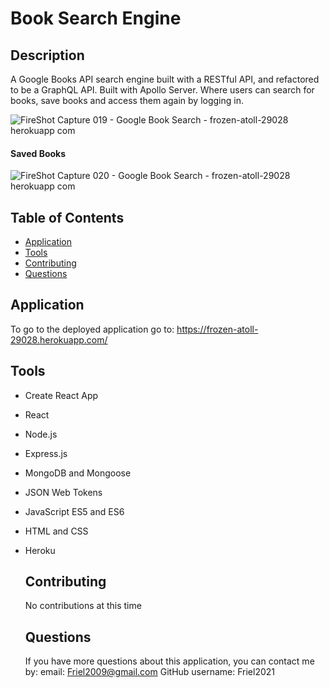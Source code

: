 # Book Search Engine

  ## Description 

  A Google Books API search engine built with a RESTful API, and refactored to be a GraphQL API. Built with Apollo Server.
  Where users can search for books, save books and access them again by logging in.
  
 ![FireShot Capture 019 - Google Book Search - frozen-atoll-29028 herokuapp com](https://user-images.githubusercontent.com/87154134/135940911-3b6ac11e-67de-429f-87bf-9a8564a816a5.png)
 
 #### Saved Books 
 
 ![FireShot Capture 020 - Google Book Search - frozen-atoll-29028 herokuapp com](https://user-images.githubusercontent.com/87154134/135956863-395c3009-00f8-4269-9bc4-8de541c172a8.png)



  ## Table of Contents 
  * [Application](#Application)
  * [Tools](#Tools)
  * [Contributing](#contributing)
  * [Questions](#questions)
  

  ## Application

  To go to the deployed application go to:
https://frozen-atoll-29028.herokuapp.com/

 ## Tools
 
 * Create React App
* React
* Node.js
* Express.js
* MongoDB and Mongoose
* JSON Web Tokens
* JavaScript ES5 and ES6
* HTML and CSS
* Heroku

  ## Contributing 
  No contributions at this time

  ## Questions

    If you have more questions about this application, you can contact me by:
      email: Friel2009@gmail.com
      GitHub username: Friel2021


